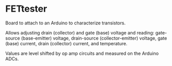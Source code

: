 # FETtester
Board to attach to an Arduino to characterize transistors.

Allows adjusting drain (collector) and gate (base) voltage and reading:
gate-source (base-emitter) voltage, 
drain-source (collector-emitter) voltage,
gate (base) current,
drain (collector) current,
and temperature.


Values are level shifted by op amp circuits and measured on the Arduino ADCs.
